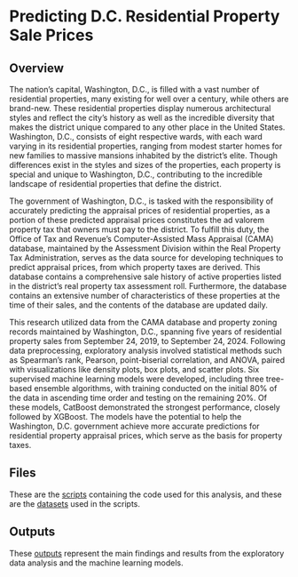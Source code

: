 # Predicting D.C. Residential Property Sale Prices

## Overview

The nation’s capital, Washington, D.C., is filled with a vast number of residential properties, many existing for well over a century, while others are brand-new. These residential properties display numerous architectural styles and reflect the city’s history as well as the incredible diversity that makes the district unique compared to any other place in the United States. Washington, D.C., consists of eight respective wards, with each ward varying in its residential properties, ranging from modest starter homes for new families to massive mansions inhabited by the district’s elite. Though differences exist in the styles and sizes of the properties, each property is special and unique to Washington, D.C., contributing to the incredible landscape of residential properties that define the district.

The government of Washington, D.C., is tasked with the responsibility of accurately predicting the appraisal prices of residential properties, as a portion of these predicted appraisal prices constitutes the ad valorem property tax that owners must pay to the district. To fulfill this duty, the Office of Tax and Revenue’s Computer-Assisted Mass Appraisal (CAMA) database, maintained by the Assessment Division within the Real Property Tax Administration, serves as the data source for developing techniques to predict appraisal prices, from which property taxes are derived. This database contains a comprehensive sale history of active properties listed in the district’s real property tax assessment roll. Furthermore, the database contains an extensive number of characteristics of these properties at the time of their sales, and the contents of the database are updated daily.

This research utilized data from the CAMA database and property zoning records maintained by Washington, D.C., spanning five years of residential property sales from September 24, 2019, to September 24, 2024. Following data preprocessing, exploratory analysis involved statistical methods such as Spearman’s rank, Pearson, point-biserial correlation, and ANOVA, paired with visualizations like density plots, box plots, and scatter plots. Six supervised machine learning models were developed, including three tree-based ensemble algorithms, with training conducted on the initial 80% of the data in ascending time order and testing on the remaining 20%. Of these models, CatBoost demonstrated the strongest performance, closely followed by XGBoost. The models have the potential to help the Washington, D.C. government achieve more accurate predictions for residential property appraisal prices, which serve as the basis for property taxes.

## Files

These are the [scripts](https://github.com/AlexZak135/DC-Residential-Properties/tree/main/Code) containing the code used for this analysis, and these are the [datasets](https://github.com/AlexZak135/DC-Residential-Properties/tree/main/Data) used in the scripts. 

## Outputs

These [outputs](https://github.com/AlexZak135/DC-Residential-Properties/tree/main/Outputs) represent the main findings and results from the exploratory data analysis and the machine learning models.
